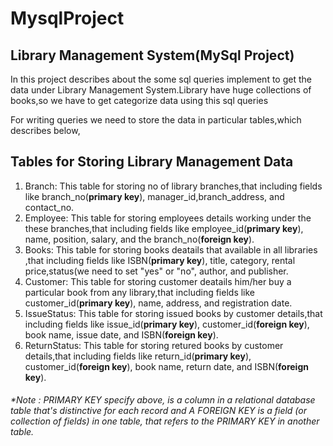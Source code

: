 # MysqlProject
                                                               
    
  ## Library Management System(MySql Project)

  <p>In this project describes about the some sql queries implement to get the data under Library Management System.Library have huge collections of books,so we have to get categorize data using this sql queries</p>

  For writing queries we need to store the data in particular tables,which describes below,

  ## Tables for Storing Library Management Data

<ol>
<li>Branch: This table for storing no of library branches,that including fields like branch_no(<b>primary key</b>), manager_id,branch_address, and contact_no.</li>

<li>Employee: This table for storing employees details working under the these branches,that including fields like employee_id(<b>primary key</b>), name, position, salary, and the branch_no(<b>foreign key</b>).</li>

<li>Books:  This table for storing books deatails that available in all libraries ,that including fields like ISBN(<b>primary key</b>), title, category, rental price,status(we need to set "yes" or "no", author, and publisher.</li>

<li>Customer: This table for storing customer deatails him/her buy a particular book from any library,that including fields like customer_id(<b>primary key</b>), name, address, and registration date.</li>

<li>IssueStatus: This table for storing issued books by customer details,that including fields like issue_id(<b>primary key</b>), customer_id(<b>foreign key</b>), book name, issue date, and ISBN(<b>foreign key</b>).</li>

<li>ReturnStatus: This table for storing retured books by customer details,that including fields like return_id(<b>primary key</b>), customer_id(<b>foreign key</b>), book name, return date, and ISBN(<b>foreign key</b>).</li>
</ol>


###### *Note : PRIMARY KEY specify above, is a column in a relational database table that's distinctive for each record and A FOREIGN KEY is a field (or collection of fields) in one table, that refers to the PRIMARY KEY in another table.

